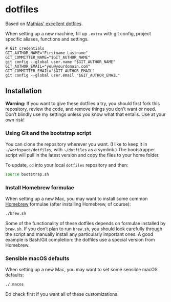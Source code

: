 #  dotfiles

Based on [Mathias' excellent dotfiles](https://github.com/mathiasbynens/dotfiles).

When setting up a new machine, fill up `.extra` with git config, project specific aliases, functions and settings.

```
# Git credentials
GIT_AUTHOR_NAME="Firstname Lastname"
GIT_COMMITTER_NAME="$GIT_AUTHOR_NAME"
git config --global user.name "$GIT_AUTHOR_NAME"
GIT_AUTHOR_EMAIL="you@yourdomain.com"
GIT_COMMITTER_EMAIL="$GIT_AUTHOR_EMAIL"
git config --global user.email "$GIT_AUTHOR_EMAIL"
```

## Installation

**Warning:** If you want to give these dotfiles a try, you should first fork this repository, review the code, and remove things you don’t want or need. Don’t blindly use my settings unless you know what that entails. Use at your own risk!

### Using Git and the bootstrap script

You can clone the repository wherever you want. (I like to keep it in `~/workspace/dotfiles`, with `~/dotfiles` as a symlink.) The bootstrapper script will pull in the latest version and copy the files to your home folder.

To update, `cd` into your local `dotfiles` repository and then:

```bash
source bootstrap.sh
```

### Install Homebrew formulae

When setting up a new Mac, you may want to install some common [Homebrew](https://brew.sh/) formulae (after installing Homebrew, of course):

```bash
./brew.sh
```

Some of the functionality of these dotfiles depends on formulae installed by `brew.sh`. If you don’t plan to run `brew.sh`, you should look carefully through the script and manually install any particularly important ones. A good example is Bash/Git completion: the dotfiles use a special version from Homebrew.

### Sensible macOS defaults

When setting up a new Mac, you may want to set some sensible macOS defaults:

```bash
./.macos
```

Do check first if you want all of these customizations.
